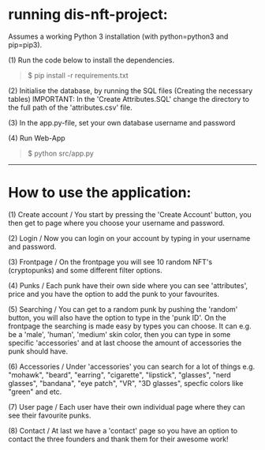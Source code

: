 # running dis-nft-project:

Assumes a working Python 3 installation (with python=python3 and pip=pip3).

(1) Run the code below to install the dependencies.
>$ pip install -r requirements.txt

(2) Initialise the database, by running the SQL files (Creating the necessary tables) 
IMPORTANT: In the 'Create Attributes.SQL' change the directory to the full path of the 'attributes.csv' file. 

(3) In the app.py-file, set your own database username and password

(4) Run Web-App
>$ python src/app.py


----------------------------------------------------------------------------------------------

# How to use the application:

(1) Create account / You start by pressing the 'Create Account' button, you then get to page where you choose your username and password.

(2) Login / Now you can login on your account by typing in your username and password.

(3) Frontpage / On the frontpage you will see 10 random NFT's (cryptopunks) and some different filter options.

(4) Punks / Each punk have their own side where you can see 'attributes', price and you have the option to add the punk to your favourites.

(5) Searching / You can get to a random punk by pushing the 'random' button, you will also have the option to type in the 'punk ID'.
		On the frontpage the searching is made easy by types you can choose. It can e.g. be a 'male', 'human', 'medium' skin color, 
		then you can type in some specific 'accessories' and at last choose the amount of accessories the punk should have.
		
(6) Accessories / Under 'accessories' you can search for a lot of things e.g. "mohawk", "beard", "earring", "cigarette", "lipstick", "glasses",
		  "nerd glasses", "bandana", "eye patch", "VR", "3D glasses", specfic colors like "green" and etc.

(7) User page / Each user have their own individual page where they can see their favourite punks.

(8) Contact / At last we have a 'contact' page so you have an option to contact the three founders and thank them for their awesome work!


